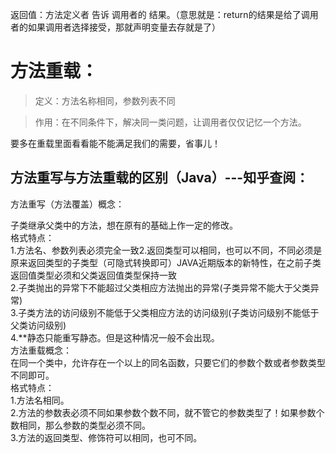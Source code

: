 返回值：方法定义者 告诉 调用者的 结果。（意思就是：return的结果是给了调用者的如果调用者选择接受，那就声明变量去存就是了）  

方法重载：
==
>定义：方法名称相同，参数列表不同  

>作用：在不同条件下，解决同一类问题，让调用者仅仅记忆一个方法。 

要多在重载里面看看能不能满足我们的需要，省事儿！  

方法重写与方法重载的区别（Java）---知乎查阅：
--
方法重写（方法覆盖）概念：  

子类继承父类中的方法，想在原有的基础上作一定的修改。  
格式特点：  
1.方法名、参数列表必须完全一致2.返回类型可以相同，也可以不同，不同必须是原来返回类型的子类型（可隐式转换即可）JAVA近期版本的新特性，在之前子类返回值类型必须和父类返回值类型保持一致  
2.子类抛出的异常下不能超过父类相应方法抛出的异常(子类异常不能大于父类异常)  
3.子类方法的访问级别不能低于父类相应方法的访问级别(子类访问级别不能低于父类访问级别)  
4.**静态只能重写静态。但是这种情况一般不会出现。  
方法重载概念：  
在同一个类中，允许存在一个以上的同名函数，只要它们的参数个数或者参数类型不同即可。  
格式特点：  
1.方法名相同。  
2.方法的参数表必须不同如果参数个数不同，就不管它的参数类型了！如果参数个数相同，那么参数的类型必须不同。  
3.方法的返回类型、修饰符可以相同，也可不同。
